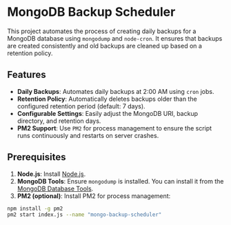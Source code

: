 # MongoDB Backup Scheduler

This project automates the process of creating daily backups for a MongoDB database using `mongodump` and `node-cron`. It ensures that backups are created consistently and old backups are cleaned up based on a retention policy.

## Features

- **Daily Backups**: Automates daily backups at 2:00 AM using `cron` jobs.
- **Retention Policy**: Automatically deletes backups older than the configured retention period (default: 7 days).
- **Configurable Settings**: Easily adjust the MongoDB URI, backup directory, and retention days.
- **PM2 Support**: Use `PM2` for process management to ensure the script runs continuously and restarts on server crashes.

## Prerequisites

1. **Node.js**: Install [Node.js](https://nodejs.org/).
2. **MongoDB Tools**: Ensure `mongodump` is installed. You can install it from the [MongoDB Database Tools](https://www.mongodb.com/try/download/database-tools).
3. **PM2 (optional)**: Install PM2 for process management:

```bash
npm install -g pm2
pm2 start index.js --name "mongo-backup-scheduler"
```
